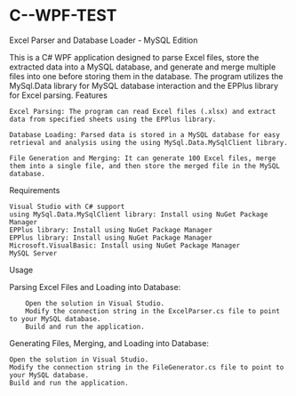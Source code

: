 # C--WPF-TEST
Excel Parser and Database Loader - MySQL Edition

This is a C# WPF application designed to parse Excel files, store the extracted data into a MySQL database, and generate and merge multiple files into one before storing them in the database. The program utilizes the MySql.Data library for MySQL database interaction and the EPPlus library for Excel parsing.
Features

    Excel Parsing: The program can read Excel files (.xlsx) and extract data from specified sheets using the EPPlus library.

    Database Loading: Parsed data is stored in a MySQL database for easy retrieval and analysis using the using MySql.Data.MySqlClient library.

    File Generation and Merging: It can generate 100 Excel files, merge them into a single file, and then store the merged file in the MySQL database.

Requirements

    Visual Studio with C# support
    using MySql.Data.MySqlClient library: Install using NuGet Package Manager
    EPPlus library: Install using NuGet Package Manager
    EPPlus library: Install using NuGet Package Manager
    Microsoft.VisualBasic: Install using NuGet Package Manager
    MySQL Server

Usage

Parsing Excel Files and Loading into Database:

        Open the solution in Visual Studio.
        Modify the connection string in the ExcelParser.cs file to point to your MySQL database.
        Build and run the application.

Generating Files, Merging, and Loading into Database:

    Open the solution in Visual Studio.
    Modify the connection string in the FileGenerator.cs file to point to your MySQL database.
    Build and run the application.
